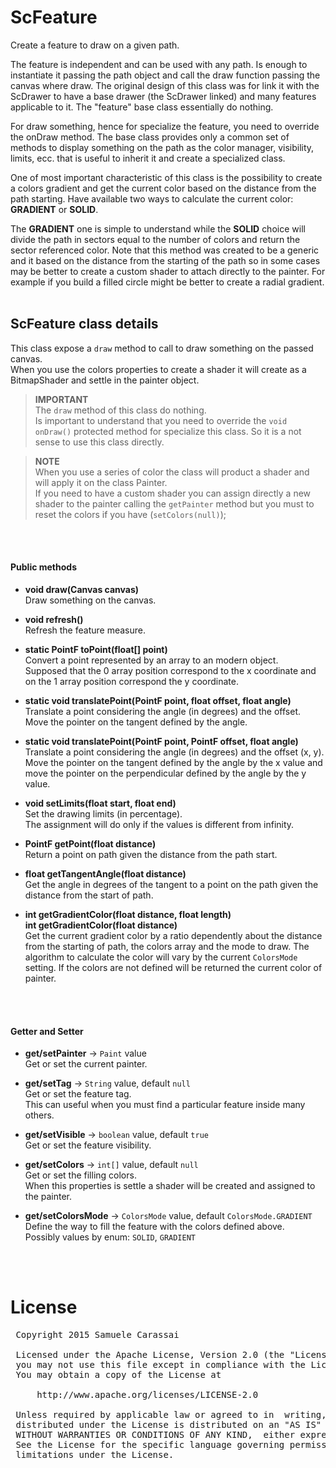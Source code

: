 # ScFeature
Create a feature to draw on a given path.

The feature is independent and can be used with any path.
Is enough to instantiate it passing the path object and call the draw function passing the canvas where draw.
The original design of this class was for link it with the ScDrawer to have a base drawer (the ScDrawer linked) and many features applicable to it.
The "feature" base class essentially do nothing.

For draw something, hence for specialize the feature, you need to override the onDraw method.
The base class provides only a common set of methods to display something on the path as the color manager, visibility, limits, ecc. that is useful to inherit it and create a specialized class.

One of most important characteristic of this class is the possibility to create a colors gradient and get the current color based on the distance from the path starting.
Have available two ways to calculate the current color: **GRADIENT** or **SOLID**.

The **GRADIENT** one is simple to understand while the **SOLID** choice will divide the path in sectors equal to the number of colors and return the sector referenced color.
Note that this method was created to be a generic and it based on the distance from the starting of the path so in some cases may be better to create a custom shader to attach directly to the painter.
For example if you build a filled circle might be better to create a radial gradient.
<br />
<br />

## ScFeature class details
This class expose a `draw` method to call to draw something on the passed canvas.<br />
When you use the colors properties to create a shader it will create as a BitmapShader and settle in the painter object.

> **IMPORTANT**<br />
> The `draw` method of this class do nothing. <br />
> Is important to understand that you need to override the `void onDraw()` protected method for specialize this class.
> So it is a not sense to use this class directly.

> **NOTE**<br />
> When you use a series of color the class will product a shader and will apply it on the class Painter.<br />
> If you need to have a custom shader you can assign directly a new shader to the painter calling the `getPainter` method but you must to reset the colors if you have (`setColors(null)`);

<br />
<br />

#### Public methods

- **void draw(Canvas canvas)**<br />
Draw something on the canvas.

- **void refresh()**<br />
Refresh the feature measure.

- **static PointF toPoint(float[] point)**<br />
Convert a point represented by an array to an modern object.<br />
Supposed that the 0 array position correspond to the x coordinate and on the 1 array position correspond the y coordinate.

- **static void translatePoint(PointF point, float offset, float angle)**<br />
Translate a point considering the angle (in degrees) and the offset.<br />
Move the pointer on the tangent defined by the angle.

- **static void translatePoint(PointF point, PointF offset, float angle)**<br />
Translate a point considering the angle (in degrees) and the offset (x, y).<br />
Move the pointer on the tangent defined by the angle by the x value and move the pointer on the perpendicular defined by the angle by the y value.

- **void setLimits(float start, float end)**<br />
Set the drawing limits (in percentage).<br />
The assignment will do only if the values is different from infinity.

- **PointF getPoint(float distance)**<br />
Return a point on path given the distance from the path start.

- **float getTangentAngle(float distance)**<br />
Get the angle in degrees of the tangent to a point on the path given the distance from the start of path.

- **int getGradientColor(float distance, float length)**<br />
**int getGradientColor(float distance)**<br />
Get the current gradient color by a ratio dependently about the distance from the starting of path, the colors array and the mode to draw.
The algorithm to calculate the color will vary by the current `ColorsMode` setting.
If the colors are not defined will be returned the current color of painter.
<br />
<br />

#### Getter and Setter

- **get/setPainter**  -> `Paint` value<br />
Get or set the current painter.

- **get/setTag**  -> `String` value, default `null`<br />
Get or set the feature tag.<br />
This can useful when you must find a particular feature inside many others.

- **get/setVisible**  -> `boolean` value, default `true`<br />
Get or set the feature visibility.

- **get/setColors**  -> `int[]` value, default `null`<br />
Get or set the filling colors.<br />
When this properties is settle a shader will be created and assigned to the painter.

- **get/setColorsMode**  -> `ColorsMode` value, default `ColorsMode.GRADIENT`<br />
Define the way to fill the feature with the colors defined above.<br />
Possibly values by enum: `SOLID`, `GRADIENT`<br />
<br />
<br />

# License
<pre>
 Copyright 2015 Samuele Carassai

 Licensed under the Apache License, Version 2.0 (the "License");
 you may not use this file except in compliance with the License.
 You may obtain a copy of the License at

     http://www.apache.org/licenses/LICENSE-2.0

 Unless required by applicable law or agreed to in  writing, software
 distributed under the License is distributed on an "AS IS" BASIS,
 WITHOUT WARRANTIES OR CONDITIONS OF ANY KIND,  either express or implied.
 See the License for the specific language governing permissions and
 limitations under the License.
</pre>
